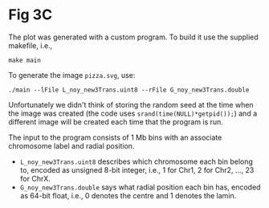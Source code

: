 # Fig 3C

The plot was generated with a custom program. To build it use the supplied makefile, i.e.,

```
make main
```

To generate the image `pizza.svg`, use:

```
./main --lFile L_noy_new3Trans.uint8 --rFile G_noy_new3Trans.double 
```

Unfortunately we didn't think of storing the random seed at the time when the image was created (the code uses `srand(time(NULL)*getpid());`) and a different image will be created each time that the program is run. 

The input to the program consists of 1 Mb bins with an associate chromosome label and radial position. 
 * `L_noy_new3Trans.uint8` describes which chromosome each bin belong to, encoded as unsigned 8-bit integer, i.e., 1 for Chr1, 2 for Chr2, ..., 23 for ChrX.
 * `G_noy_new3Trans.double` says what radial position each bin has, encoded as 64-bit float, i.e., 0 denotes the centre and 1 denotes the lamin.

